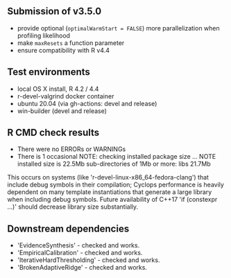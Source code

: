 ## Submission of v3.5.0

* provide optional (`optimalWarmStart = FALSE`) more parallelization when profiling likelihood
* make `maxResets` a function parameter
* ensure compatibility with R v4.4
    
## Test environments
* local OS X install, R 4.2 / 4.4
* r-devel-valgrind docker container
* ubuntu 20.04 (via gh-actions: devel and release)
* win-builder (devel and release)

## R CMD check results
* There were no ERRORs or WARNINGs   
* There is 1 occasional NOTE:
    checking installed package size ... NOTE
    installed size is 22.5Mb
    sub-directories of 1Mb or more:
      libs 21.7Mb

This occurs on systems (like 'r-devel-linux-x86_64-fedora-clang') that include debug
symbols in their compilation; Cyclops performance is heavily dependent on many template
instantiations that generate a large library when including debug symbols.  Future
availability of C++17 'if (constexpr ...)' should decrease library size substantially.

## Downstream dependencies
* 'EvidenceSynthesis' - checked and works.
* 'EmpiricalCalibration' - checked and works.
* 'IterativeHardThresholding' - checked and works.
* 'BrokenAdaptiveRidge' - checked and works.
